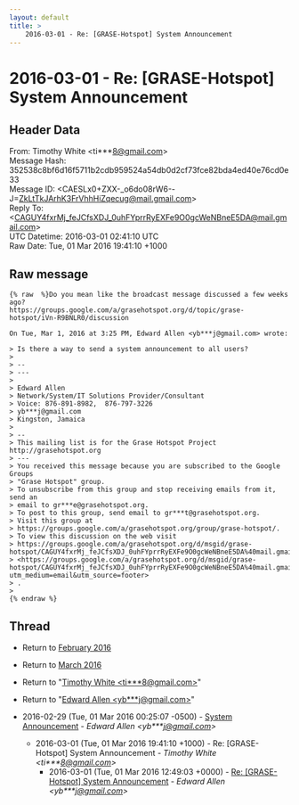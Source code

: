 ```yaml
---
layout: default
title: >
    2016-03-01 - Re: [GRASE-Hotspot] System Announcement
---
```


# 2016-03-01 - Re: [GRASE-Hotspot] System Announcement

## Header Data

From: Timothy White \<ti***8@gmail.com\><br>
Message Hash: 352538c8bf6d16f5711b2cdb959524a54db0d2cf73fce82bda4ed40e76cd0e33<br>
Message ID: \<CAESLx0+ZXX-_o6do08rW6--J=ZkLtTkJArhK3FrVhhHiZqecug@mail.gmail.com\><br>
Reply To: \<CAGUY4fxrMj_feJCfsXDJ_0uhFYprrRyEXFe9O0gcWeNBneE5DA@mail.gmail.com\><br>
UTC Datetime: 2016-03-01 02:41:10 UTC<br>
Raw Date: Tue, 01 Mar 2016 19:41:10 +1000<br>

## Raw message

```
{% raw  %}Do you mean like the broadcast message discussed a few weeks ago?
https://groups.google.com/a/grasehotspot.org/d/topic/grase-hotspot/iVn-R9BNLR0/discussion

On Tue, Mar 1, 2016 at 3:25 PM, Edward Allen <yb***j@gmail.com> wrote:

> Is there a way to send a system announcement to all users?
>
> --
> ---
>
> Edward Allen
> Network/System/IT Solutions Provider/Consultant
> Voice: 876-891-8982,  876-797-3226
> yb***j@gmail.com
> Kingston, Jamaica
>
> --
> This mailing list is for the Grase Hotspot Project http://grasehotspot.org
> ---
> You received this message because you are subscribed to the Google Groups
> "Grase Hotspot" group.
> To unsubscribe from this group and stop receiving emails from it, send an
> email to gr***e@grasehotspot.org.
> To post to this group, send email to gr***t@grasehotspot.org.
> Visit this group at
> https://groups.google.com/a/grasehotspot.org/group/grase-hotspot/.
> To view this discussion on the web visit
> https://groups.google.com/a/grasehotspot.org/d/msgid/grase-hotspot/CAGUY4fxrMj_feJCfsXDJ_0uhFYprrRyEXFe9O0gcWeNBneE5DA%40mail.gmail.com
> <https://groups.google.com/a/grasehotspot.org/d/msgid/grase-hotspot/CAGUY4fxrMj_feJCfsXDJ_0uhFYprrRyEXFe9O0gcWeNBneE5DA%40mail.gmail.com?utm_medium=email&utm_source=footer>
> .
>
{% endraw %}
```

## Thread

+ Return to [February 2016](/archive/2016/02)
+ Return to [March 2016](/archive/2016/03)

+ Return to "[Timothy White <ti***8<span>@</span>gmail.com>](/authors/ti___8_at_gmail_com)"
+ Return to "[Edward Allen <yb***j<span>@</span>gmail.com>](/authors/yb___j_at_gmail_com)"

+ 2016-02-29 (Tue, 01 Mar 2016 00:25:07 -0500) - [System Announcement](/archive/2016/02/0c5dcb92bf3652f1d6ddfdcbb8bd1aa40882b0579491348552d692b6a21cf01f) - _Edward Allen \<yb***j@gmail.com\>_
  + 2016-03-01 (Tue, 01 Mar 2016 19:41:10 +1000) - Re: [GRASE-Hotspot] System Announcement - _Timothy White \<ti***8@gmail.com\>_
    + 2016-03-01 (Tue, 01 Mar 2016 12:49:03 +0000) - [Re: [GRASE-Hotspot] System Announcement](/archive/2016/03/11817fd7e509929c7e5bfca236e78e71afadb111850cd0307565c4d47b9cfc16) - _Edward Allen \<yb***j@gmail.com\>_

